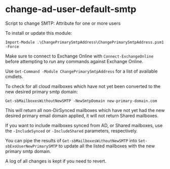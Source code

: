 # change-ad-user-default-smtp

Script to change SMTP: Attribute for one or more users

To install or update this module:

`Import-Module .\ChangePrimarySmtpAddress\ChangePrimarySmtpAddress.psm1 -Force`

Make sure to connect to Exchange Online with `Connect-ExchangeOnline` before attempting to run any commands against
Exchange Online.

Use `Get-Command -Module ChangePrimarySmtpAddress` for a list of available cmdlets.

To check for all cloud mailboxes which have not yet been converted to the new desired primary smtp domain:

`Get-sbMailboxesWithoutNewSMTP -NewSmtpDomain new-primary-domain.com`

This will return all non-DirSynced mailboxes which have not yet had the new desired primary email domain applied,
it will not return Shared mailboxes.

If you want to include mailboxes synced from AD, or Shared mailboxes, use the `-IncludeSynced` or `-IncludeShared`
parameters, respectively.

You can pipe the results of `Get-sbMailboxesWithoutNewSMTP` into `Set-sbExoUserNewPrimarySMTP` to update all
the listed mailboxes with the new primary smtp domain.

A log of all changes is kept if you need to revert.
